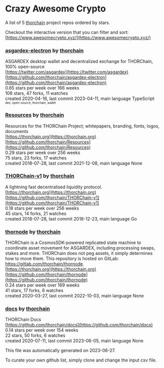 # Crazy Awesome Crypto
A list of 5 [thorchain](https://github.com/thorchain) project repos ordered by stars.  

Checkout the interactive version that you can filter and sort: 
[https://www.awesomecrypto.xyz/](https://www.awesomecrypto.xyz/)  


### [asgardex-electron](https://github.com/thorchain/asgardex-electron) by [thorchain](https://github.com/thorchain)  
ASGARDEX desktop wallet and decentralized exchange for THORChain, 100% open-source  
[https://twitter.com/asgardex](https://twitter.com/asgardex)  
[https://github.com/thorchain/asgardex-electron](https://github.com/thorchain/asgardex-electron)  
0.65 stars per week over 166 weeks  
108 stars, 47 forks, 11 watches  
created 2020-04-16, last commit 2023-04-11, main language TypeScript  
<sub><sup>dex, open-source, thorchain, wallet</sup></sub>


### [Resources](https://github.com/thorchain/Resources) by [thorchain](https://github.com/thorchain)  
Resources for the THORChain Project; whitepapers, branding, fonts, logos, documents  
[https://thorchain.org](https://thorchain.org)  
[https://github.com/thorchain/Resources](https://github.com/thorchain/Resources)  
0.29 stars per week over 256 weeks  
75 stars, 23 forks, 17 watches  
created 2018-07-28, last commit 2021-12-08, main language None  


### [THORChain-v1](https://github.com/thorchain/THORChain-v1) by [thorchain](https://github.com/thorchain)  
A lightning fast decentralised liquidity protocol.  
[https://thorchain.org](https://thorchain.org)  
[https://github.com/thorchain/THORChain-v1](https://github.com/thorchain/THORChain-v1)  
0.18 stars per week over 256 weeks  
45 stars, 14 forks, 21 watches  
created 2018-07-28, last commit 2018-12-23, main language Go  


### [thornode](https://github.com/thorchain/thornode) by [thorchain](https://github.com/thorchain)  
THORChain is a CosmosSDK-powered replicated state machine to coordinate asset movement for ASGARDEX, including processing swaps, stakes and more. THORChain does not peg assets, it simply determines how to move them.  This repository is hosted on GitLab: https://gitlab.com/thorchain/thornode.  
[https://thorchain.org](https://thorchain.org)  
[https://github.com/thorchain/thornode](https://github.com/thorchain/thornode)  
0.24 stars per week over 169 weeks  
41 stars, 17 forks, 6 watches  
created 2020-03-27, last commit 2022-10-03, main language None  


### [docs](https://github.com/thorchain/docs) by [thorchain](https://github.com/thorchain)  
THORChain Docs  
[https://github.com/thorchain/docs](https://github.com/thorchain/docs)  
0.14 stars per week over 154 weeks  
22 stars, 50 forks, 6 watches  
created 2020-07-11, last commit 2023-06-05, main language None  


This file was automatically generated on 2023-06-27.  

To curate your own github list, simply clone and change the input csv file.  